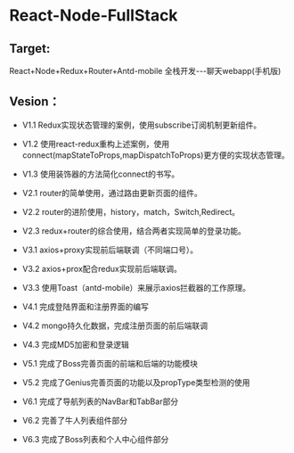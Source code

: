 <!--
 * @Description: In User Settings Edit
 * @Author: huangjitao
 * @Date: 2019-08-06 09:03:29
 * @LastEditors: Please set LastEditors
 * @LastEditTime: 2019-08-28 22:08:39
 -->
# React-Node-FullStack
## Target:
React+Node+Redux+Router+Antd-mobile 全栈开发---聊天webapp(手机版)

## Vesion：
* V1.1 Redux实现状态管理的案例，使用subscribe订阅机制更新组件。
* V1.2 使用react-redux重构上述案例，使用connect(mapStateToProps,mapDispatchToProps)更方便的实现状态管理。
* V1.3 使用装饰器的方法简化connect的书写。

* V2.1 router的简单使用，通过路由更新页面的组件。
* V2.2 router的进阶使用，history，match，Switch,Redirect。
* V2.3 redux+router的综合使用，结合两者实现简单的登录功能。

* V3.1 axios+proxy实现前后端联调（不同端口号）。
* V3.2 axios+prox配合redux实现前后端联调。
* V3.3 使用Toast（antd-mobile）来展示axios拦截器的工作原理。

* V4.1 完成登陆界面和注册界面的编写
* V4.2 mongo持久化数据，完成注册页面的前后端联调
* V4.3 完成MD5加密和登录逻辑

* V5.1 完成了Boss完善页面的前端和后端的功能模块
* V5.2 完成了Genius完善页面的功能以及propType类型检测的使用

* V6.1 完成了导航列表的NavBar和TabBar部分
* V6.2 完善了牛人列表组件部分
* V6.3 完成了Boss列表和个人中心组件部分